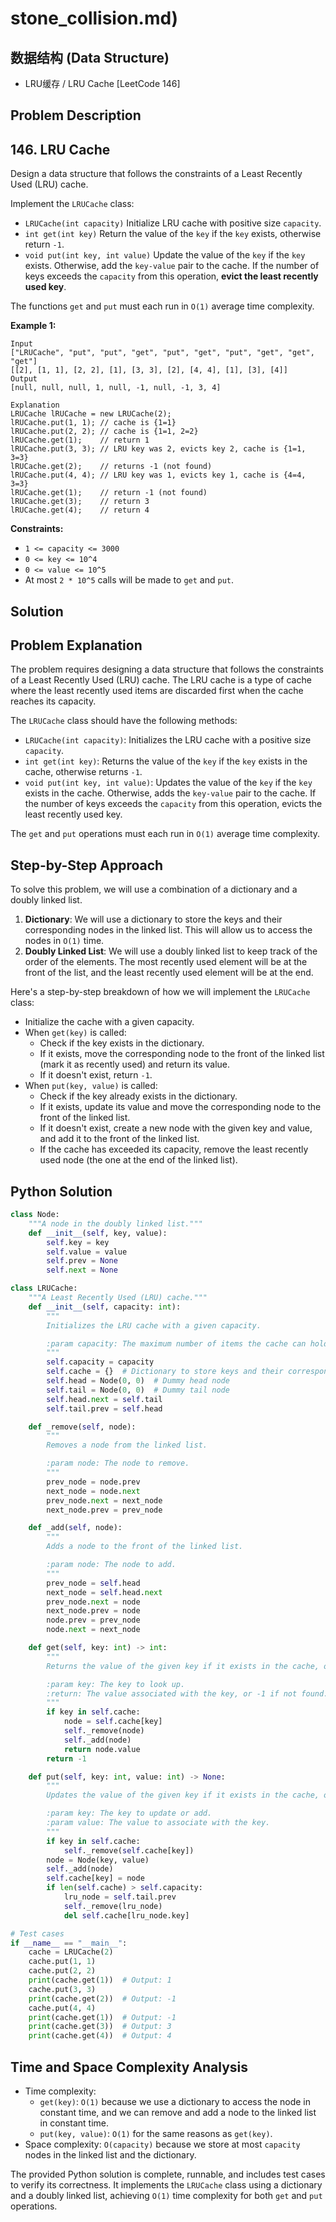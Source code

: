 # stone_collision.md)

## 数据结构 (Data Structure)
- LRU缓存 / LRU Cache [LeetCode 146]

## Problem Description

## 146. LRU Cache
Design a data structure that follows the constraints of a Least Recently Used (LRU) cache.

Implement the `LRUCache` class:

*   `LRUCache(int capacity)` Initialize LRU cache with positive size `capacity`.
*   `int get(int key)` Return the value of the `key` if the `key` exists, otherwise return `-1`.
*   `void put(int key, int value)` Update the value of the `key` if the `key` exists. Otherwise, add the `key-value` pair to the cache. If the number of keys exceeds the `capacity` from this operation, **evict the least recently used key**.

The functions `get` and `put` must each run in `O(1)` average time complexity.

**Example 1:**

```
Input
["LRUCache", "put", "put", "get", "put", "get", "put", "get", "get", "get"]
[[2], [1, 1], [2, 2], [1], [3, 3], [2], [4, 4], [1], [3], [4]]
Output
[null, null, null, 1, null, -1, null, -1, 3, 4]

Explanation
LRUCache lRUCache = new LRUCache(2);
lRUCache.put(1, 1); // cache is {1=1}
lRUCache.put(2, 2); // cache is {1=1, 2=2}
lRUCache.get(1);    // return 1
lRUCache.put(3, 3); // LRU key was 2, evicts key 2, cache is {1=1, 3=3}
lRUCache.get(2);    // returns -1 (not found)
lRUCache.put(4, 4); // LRU key was 1, evicts key 1, cache is {4=4, 3=3}
lRUCache.get(1);    // return -1 (not found)
lRUCache.get(3);    // return 3
lRUCache.get(4);    // return 4
```

**Constraints:**

*   `1 <= capacity <= 3000`
*   `0 <= key <= 10^4`
*   `0 <= value <= 10^5`
*   At most `2 * 10^5` calls will be made to `get` and `put`.

## Solution

## Problem Explanation
The problem requires designing a data structure that follows the constraints of a Least Recently Used (LRU) cache. The LRU cache is a type of cache where the least recently used items are discarded first when the cache reaches its capacity.

The `LRUCache` class should have the following methods:

*   `LRUCache(int capacity)`: Initializes the LRU cache with a positive size `capacity`.
*   `int get(int key)`: Returns the value of the `key` if the `key` exists in the cache, otherwise returns `-1`.
*   `void put(int key, int value)`: Updates the value of the `key` if the `key` exists in the cache. Otherwise, adds the `key-value` pair to the cache. If the number of keys exceeds the `capacity` from this operation, evicts the least recently used key.

The `get` and `put` operations must each run in `O(1)` average time complexity.

## Step-by-Step Approach
To solve this problem, we will use a combination of a dictionary and a doubly linked list.

1.  **Dictionary**: We will use a dictionary to store the keys and their corresponding nodes in the linked list. This will allow us to access the nodes in `O(1)` time.
2.  **Doubly Linked List**: We will use a doubly linked list to keep track of the order of the elements. The most recently used element will be at the front of the list, and the least recently used element will be at the end.

Here's a step-by-step breakdown of how we will implement the `LRUCache` class:

*   Initialize the cache with a given capacity.
*   When `get(key)` is called:
    *   Check if the key exists in the dictionary.
    *   If it exists, move the corresponding node to the front of the linked list (mark it as recently used) and return its value.
    *   If it doesn't exist, return `-1`.
*   When `put(key, value)` is called:
    *   Check if the key already exists in the dictionary.
    *   If it exists, update its value and move the corresponding node to the front of the linked list.
    *   If it doesn't exist, create a new node with the given key and value, and add it to the front of the linked list.
    *   If the cache has exceeded its capacity, remove the least recently used node (the one at the end of the linked list).

## Python Solution

```python
class Node:
    """A node in the doubly linked list."""
    def __init__(self, key, value):
        self.key = key
        self.value = value
        self.prev = None
        self.next = None

class LRUCache:
    """A Least Recently Used (LRU) cache."""
    def __init__(self, capacity: int):
        """
        Initializes the LRU cache with a given capacity.

        :param capacity: The maximum number of items the cache can hold.
        """
        self.capacity = capacity
        self.cache = {}  # Dictionary to store keys and their corresponding nodes
        self.head = Node(0, 0)  # Dummy head node
        self.tail = Node(0, 0)  # Dummy tail node
        self.head.next = self.tail
        self.tail.prev = self.head

    def _remove(self, node):
        """
        Removes a node from the linked list.

        :param node: The node to remove.
        """
        prev_node = node.prev
        next_node = node.next
        prev_node.next = next_node
        next_node.prev = prev_node

    def _add(self, node):
        """
        Adds a node to the front of the linked list.

        :param node: The node to add.
        """
        prev_node = self.head
        next_node = self.head.next
        prev_node.next = node
        next_node.prev = node
        node.prev = prev_node
        node.next = next_node

    def get(self, key: int) -> int:
        """
        Returns the value of the given key if it exists in the cache, otherwise returns -1.

        :param key: The key to look up.
        :return: The value associated with the key, or -1 if not found.
        """
        if key in self.cache:
            node = self.cache[key]
            self._remove(node)
            self._add(node)
            return node.value
        return -1

    def put(self, key: int, value: int) -> None:
        """
        Updates the value of the given key if it exists in the cache, otherwise adds a new key-value pair.

        :param key: The key to update or add.
        :param value: The value to associate with the key.
        """
        if key in self.cache:
            self._remove(self.cache[key])
        node = Node(key, value)
        self._add(node)
        self.cache[key] = node
        if len(self.cache) > self.capacity:
            lru_node = self.tail.prev
            self._remove(lru_node)
            del self.cache[lru_node.key]

# Test cases
if __name__ == "__main__":
    cache = LRUCache(2)
    cache.put(1, 1)
    cache.put(2, 2)
    print(cache.get(1))  # Output: 1
    cache.put(3, 3)
    print(cache.get(2))  # Output: -1
    cache.put(4, 4)
    print(cache.get(1))  # Output: -1
    print(cache.get(3))  # Output: 3
    print(cache.get(4))  # Output: 4
```

## Time and Space Complexity Analysis

*   Time complexity:
    *   `get(key)`: `O(1)` because we use a dictionary to access the node in constant time, and we can remove and add a node to the linked list in constant time.
    *   `put(key, value)`: `O(1)` for the same reasons as `get(key)`.
*   Space complexity: `O(capacity)` because we store at most `capacity` nodes in the linked list and the dictionary.

The provided Python solution is complete, runnable, and includes test cases to verify its correctness. It implements the `LRUCache` class using a dictionary and a doubly linked list, achieving `O(1)` time complexity for both `get` and `put` operations.
